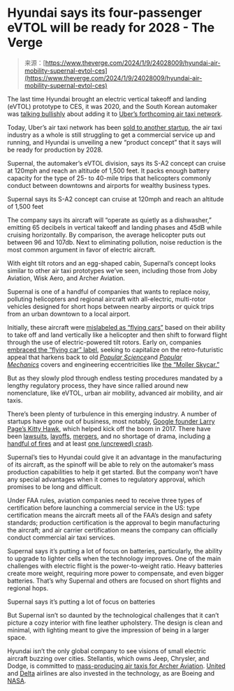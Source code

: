 <!--yml
category: 未分类
date: 2024-05-27 14:40:11
-->

# Hyundai says its four-passenger eVTOL will be ready for 2028 - The Verge

> 来源：[https://www.theverge.com/2024/1/9/24028009/hyundai-air-mobility-supernal-evtol-ces](https://www.theverge.com/2024/1/9/24028009/hyundai-air-mobility-supernal-evtol-ces)

The last time Hyundai brought an electric vertical takeoff and landing (eVTOL) prototype to CES, it was 2020, and the South Korean automaker was [talking bullishly](/2020/1/6/21048373/hyundai-flying-car-uber-air-taxi-ces-2020) about adding it to [Uber’s forthcoming air taxi network](/2018/5/8/17331490/uber-flying-taxi-embraer-pipistrel-karem).

Today, Uber’s air taxi network has been [sold to another startup](/2020/12/2/22086597/uber-sells-flying-taxi-elevate-joby-aviation), the air taxi industry as a whole is still struggling to get a commercial service up and running, and Hyundai is unveiling a new “product concept” that it says will be ready for production by 2028\.

Supernal, the automaker’s eVTOL division, says its S-A2 concept can cruise at 120mph and reach an altitude of 1,500 feet. It packs enough battery capacity for the type of 25- to 40-mile trips that helicopters commonly conduct between downtowns and airports for wealthy business types.

Supernal says its S-A2 concept can cruise at 120mph and reach an altitude of 1,500 feet

The company says its aircraft will “operate as quietly as a dishwasher,” emitting 65 decibels in vertical takeoff and landing phases and 45dB while cruising horizontally. By comparison, the average helicopter puts out between 96 and 107db. Next to eliminating pollution, noise reduction is the most common argument in favor of electric aircraft.

With eight tilt rotors and an egg-shaped cabin, Supernal’s concept looks similar to other air taxi prototypes we’ve seen, including those from Joby Aviation, Wisk Aero, and Archer Aviation.

Supernal is one of a handful of companies that wants to replace noisy, polluting helicopters and regional aircraft with all-electric, multi-rotor vehicles designed for short hops between nearby airports or quick trips from an urban downtown to a local airport.

Initially, these aircraft were [mislabeled as “flying cars”](/2017/4/25/15426178/flying-car-uber-larry-page-vtol-elevate) based on their ability to take off and land vertically like a helicopter and then shift to forward flight through the use of electric-powered tilt rotors. Early on, companies [embraced the “flying car” label](/2017/11/8/16613228/uber-flying-car-la-nasa-space-act), seeking to capitalize on the retro-futuristic appeal that harkens back to old [*Popular Science*](https://www.popsci.com/cars/article/2010-10/archive-gallery-flying-cars/)and [*Popular Mechanics*](https://www.popularmechanics.com/technology/infrastructure/g2021/history-of-flying-car/) covers and engineering eccentricities like [the “Moller Skycar.”](https://www.popularmechanics.com/flight/news/a27320/moller-flying-car/)

But as they slowly plod through endless testing procedures mandated by a lengthy regulatory process, they have since rallied around new nomenclature, like eVTOL, urban air mobility, advanced air mobility, and air taxis.

There’s been plenty of turbulence in this emerging industry. A number of startups have gone out of business, most notably, [Google founder Larry Page’s Kitty Hawk](/2022/9/21/23365557/kitty-hawk-larry-page-electric-vtol-shutdown), which helped kick off the boom in 2017\. There have been [lawsuits](/2023/8/10/23827522/wisk-archer-air-taxi-lawsuit-settlement-boeing), [layoffs](/2020/6/4/21280676/kitty-hawk-cancels-flyer-evtol-drone-aircraft-hoverboke-layoffs), [mergers](https://www.futureflight.aero/news-article/2023-08-25/horizon-says-new-spac-deal-will-fund-development-new-cavorite-x7-evtol), and no shortage of drama, including [a handful of fires](https://www.futureflight.aero/news-article/2022-09-01/beta-evtol-aircraft-battery-catches-fire-while-awaiting-ground-testing) and at least [one (uncrewed) crash](https://www.flyingmag.com/vertical-aerospace-evtol-prototype-goes-down-during-uncrewed-test-flight/).

Supernal’s ties to Hyundai could give it an advantage in the manufacturing of its aircraft, as the spinoff will be able to rely on the automaker’s mass production capabilities to help it get started. But the company won’t have any special advantages when it comes to regulatory approval, which promises to be long and difficult.

Under FAA rules, aviation companies need to receive three types of certification before launching a commercial service in the US: type certification means the aircraft meets all of the FAA’s design and safety standards; production certification is the approval to begin manufacturing the aircraft; and air carrier certification means the company can officially conduct commercial air taxi services.

Supernal says it’s putting a lot of focus on batteries, particularly, the ability to upgrade to lighter cells when the technology improves. One of the main challenges with electric flight is the power-to-weight ratio. Heavy batteries create more weight, requiring more power to compensate, and even bigger batteries. That’s why Supernal and others are focused on short flights and regional hops.

Supernal says it’s putting a lot of focus on batteries

But Supernal isn’t so daunted by the technological challenges that it can’t picture a cozy interior with fine leather upholstery. The design is clean and minimal, with lighting meant to give the impression of being in a larger space.

Hyundai isn’t the only global company to see visions of small electric aircraft buzzing over cities. Stellantis, which owns Jeep, Chrysler, and Dodge, is committed to [mass-producing air taxis for Archer Aviation](/2023/1/4/23538953/stellantis-archer-electric-air-taxi-evtol-midnight-mass-produce-investment). [United](/2022/9/9/23342981/united-airlines-eve-air-mobililty-investment-taxi-evtol) and [Delta](/2022/10/11/23396851/delta-joby-invest-evtol-home-to-airport) airlines are also invested in the technology, as are Boeing and [NASA](/2021/9/1/22651998/nasa-joby-evtol-test-flight-air-taxi).